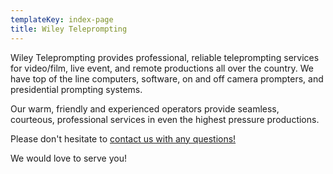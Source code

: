 ```yaml
---
templateKey: index-page
title: Wiley Teleprompting
---
```

Wiley Teleprompting provides professional, reliable teleprompting services for video/film, live event, and remote  productions all over the country. We have top of the line computers, software, on and off camera prompters, and presidential prompting systems.  

Our warm, friendly and experienced operators provide seamless, courteous, professional services in even the highest pressure productions.

Please don't hesitate to [contact us with any questions!](/contact)

We would love to serve you!